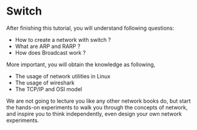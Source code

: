 # Switch 

After finishing this tutorial, you will understand following questions:

* How to create a network with switch ?
* What are ARP and RARP ?
* How does Broadcast work ?

More important, you will obtain the knowledge as following,

* The usage of network utilities in Linux
* The usage of wireshark
* The TCP/IP and OSI model


We are not going to lecture you like any other network books do, but start the hands-on experiments to walk you through the concepts of network, and inspire you to think independently, even design your own network experiments.

